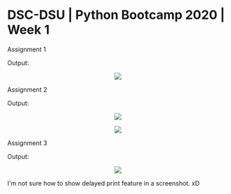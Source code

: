 # DSC-DSU | Python Bootcamp 2020 | Week 1

Assignment 1

Output:

<p align="center"><img src="https://github.com/LoRdSoban/Python-Bootcamp-DSC-DSU/tree/main/week_1/Assignment_1_Output.jpg"></img></p>


Assignment 2

Output:

<p align="center"><img src="https://github.com/LoRdSoban/Python-Bootcamp-DSC-DSU/tree/main/week_1/Assignment_2_Output.jpg"></img></p>


<p align="center"><img src="https://github.com/LoRdSoban/Python-Bootcamp-DSC-DSU/tree/main/week_1/Assignment_2_1_Output,jpg"></img></p>

Assignment 3

Output:

<p align="center"><img src="https://github.com/LoRdSoban/Python-Bootcamp-DSC-DSU/tree/main/week_1/Assignment_3_Output.jpg"></img></p>

I'm not sure how to show delayed print feature in a screenshot. xD
